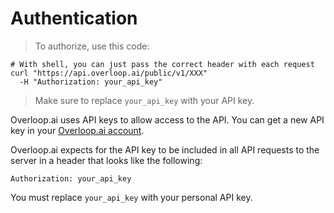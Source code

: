 # Authentication

> To authorize, use this code:

```shell
# With shell, you can just pass the correct header with each request
curl "https://api.overloop.ai/public/v1/XXX"
  -H "Authorization: your_api_key"
```

> Make sure to replace `your_api_key` with your API key.

Overloop.ai uses API keys to allow access to the API. You can get a new API key in your [Overloop.ai account](https://app.overloop.ai/integrations/api).

Overloop.ai expects for the API key to be included in all API requests to the server in a header that looks like the following:

`Authorization: your_api_key`

<aside class="notice">
You must replace <code>your_api_key</code> with your personal API key.
</aside>
